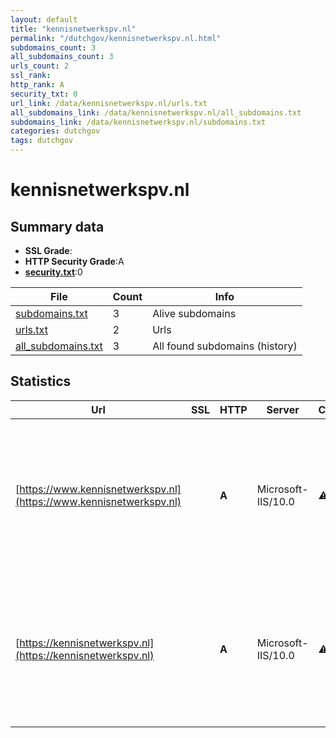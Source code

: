 ```yaml
---
layout: default
title: "kennisnetwerkspv.nl"
permalink: "/dutchgov/kennisnetwerkspv.nl.html"
subdomains_count: 3
all_subdomains_count: 3
urls_count: 2
ssl_rank: 
http_rank: A
security_txt: 0
url_link: /data/kennisnetwerkspv.nl/urls.txt
all_subdomains_link: /data/kennisnetwerkspv.nl/all_subdomains.txt
subdomains_link: /data/kennisnetwerkspv.nl/subdomains.txt
categories: dutchgov
tags: dutchgov
---
```



# kennisnetwerkspv.nl
## Summary data


 - **SSL Grade**:
 - **HTTP Security Grade**:A
 - **[security.txt](https://www.digitaleoverheid.nl/nieuws/standaard-security-txt-nu-verplicht-voor-overheid/)**:0


| File       | Count | Info |
|------------|-------|------|
|[subdomains.txt](/DutchGovScope/data/kennisnetwerkspv.nl/subdomains.txt)|3|Alive subdomains|
|[urls.txt](/DutchGovScope/data/kennisnetwerkspv.nl/urls.txt)|2|Urls|
|[all_subdomains.txt](/DutchGovScope/data/kennisnetwerkspv.nl/all_subdomains.txt)|3|All found subdomains (history)|


## Statistics


| Url | SSL | HTTP | Server | Cookie | HSTS | CORS | CTO | CSP | XFO | XXP | RP |FP| Tech |Title |
|--------|-------|-------|------|------|------|------|------|------|------|------|------|------|------|------|
|[https://www.kennisnetwerkspv.nl](https://www.kennisnetwerkspv.nl)| | **A**|Microsoft-IIS/10.0|:warning: |:white_check_mark: | | |:warning: | :white_check_mark: | :white_check_mark: | :white_check_mark: | :white_check_mark: |Azure Google Tag Manager HSTS IIS:10.0 Kentico CMS Microsoft ASP.NET Windows Server|Home - Kennisnet...|
|[https://kennisnetwerkspv.nl](https://kennisnetwerkspv.nl)| | **A**|Microsoft-IIS/10.0|:warning: |:white_check_mark: | | |:warning: | :white_check_mark: | :white_check_mark: | :white_check_mark: | :white_check_mark: |Azure Google Tag Manager HSTS IIS:10.0 Kentico CMS Microsoft ASP.NET Windows Server|Home - Kennisnet...|

